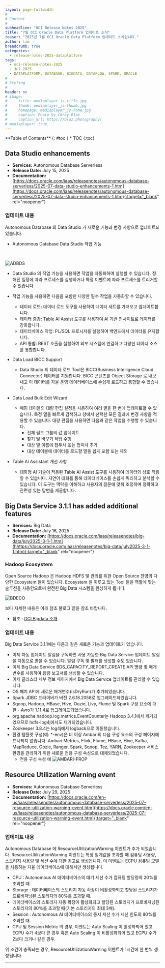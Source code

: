 ```yaml
---
layout: page-fullwidth
#
# Content
#
subheadline: "OCI Release Notes 2025"
title: "7월 OCI Oracle Data Platform 업데이트 소식"
teaser: "2025년 7월 OCI Oracle Data Platform 업데이트 소식입니다."
author: lim
breadcrumb: true
categories:
  - release-notes-2025-dataplatform
tags:
  - oci-release-notes-2025
  - Jul-2025
  - DATAPLATFORM, DATABASE, BIGDATA, DATAFLOW, SPARK, ORACLE
#
# Styling
#
header: no
# image:
#     title: mediaplayer_js-title.jpg
#     thumb: mediaplayer_js-thumb.jpg
#     homepage: mediaplayer_js-home.jpg
#     caption: Photo by Corey Blaz
#     caption_url: https://blaz.photography/
# mediaplayer: true
---
```


<div class="panel radius" markdown="1">
**Table of Contents**
{: #toc }
*  TOC
{:toc}
</div>

## Data Studio enhancements
* **Services:**  Autonomous Database Serverless
* **Release Date:** July 15, 2025
* **Documentation:** [https://docs.oracle.com/iaas/releasenotes/autonomous-database-serverless/2025-07-data-studio-enhancements-1.htm](https://docs.oracle.com/iaas/releasenotes/autonomous-database-serverless/2025-07-data-studio-enhancements-1.htm){:target="_blank" rel="noopener"}

### 업데이트 내용

Autonomous Database 의 Data Studio 가 새로운 기능과 변경 사항으로 업데이트되었습니다.

- Autonomous Database Data Studio 작업 기능
<BR>

  ![ADBDS](/assets/img/dataplatform/2025/release_note/202510/oci_adb_data_studio.png)

- Data Studio 의 작업 기능을 사용하면 작업을 자동화하여 실행할 수 있습니다. 정해진 일정에 따라 프로세스를 실행하거나 특정 이벤트에 따라 프로세스를 트리거할 수 있습니다.

- 작업 기능을 사용하면 다음을 포함한 다양한 필수 작업을 자동화할 수 있습니다.
  - 데이터 로드: 데이터 로드 도구를 사용하여 데이터 세트를 가져오고 업데이트합니다.
  - 데이터 증강: Table AI Assist 도구를 사용하여 AI 기반 인사이트로 데이터를 강화합니다.
  - 데이터베이스 작업: PL/SQL 프로시저를 실행하여 백엔드에서 데이터를 유지합니다.
  - API 통합: REST 호출을 실행하여 외부 시스템에 연결하고 다양한 데이터 소스를 통합합니다.

- Data Load BICC Support
  - Data Studio 의 데이터 로드 Tool은 BICC(Business Intelligence Cloud Connector) 데이터를 지원합니다. BICC 콘텐츠를 Object Storage 로 내보내고 이 데이터를 자율 운영 데이터베이스에 손쉽게 로드하고 통합할 수 있습니다.

- Data Load Bulk Edit Wizard
  - 매핑 테이블의 대량 편집 설정을 사용하여 여러 열을 한 번에 업데이트할 수 있습니다. 특정 열을 빠르게 검색하고 창에서 선택한 모든 결과에 변경 사항을 적용할 수 있습니다. 대량 편집을 사용하면 다음과 같은 작업을 수행할 수 있습니다.
    - 전체 필드 그룹의 값 업데이트
    - 찾기 및 바꾸기 작업 수행
    - 대상 열 이름에 접두사 또는 접미사 추가
    - 대상 테이블에 데이터를 로드할 열을 쉽게 포함 또는 제외

- Table AI Assistant 개선 사항
  - 대화형 AI 기술이 적용된 Table AI Assist 도구를 사용하여 데이터와 상호 작용할 수 있습니다. 자연어 대화를 통해 데이터베이스를 손쉽게 쿼리하고 분석할 수 있습니다. 이 도구는 맥락을 이해하고 사용자의 질문에 맞춰 조정하며 정확하고 관련성 있는 답변을 제공합니다.

## Big Data Service 3.1.1 has added additional features
* **Services:**  Big Data
* **Release Date:** July 16, 2025
* **Documentation:** [https://docs.oracle.com/iaas/releasenotes/big-data/july2025-3-1-1.htm](hhttps://docs.oracle.com/iaas/releasenotes/big-data/july2025-3-1-1.htm){:target="_blank" rel="noopener"}

### Hadoop Ecosystem

Open Source Hadoop 은 Hadoop HDFS 및 관리를 위한 Open Source 진영의 다양한 Ecosystem 들이 있습니다. Ecosystem 을 이루고 있는 Tool 들을 역할에 맞는 솔루션을 사용함으로써 완전한 Big Data 시스템을 완성하게 됩니다.

  ![BDECO](/assets/img/dataplatform/2025/release_note/202510/oci_bigdata_hadoop_eco.png)

보다 자세한 내용은 아래 참조 불로그 글을 참조 바랍니다.
  - 참조 : [OCI Bigdata 소개](https://the-team-oasis.github.io/dataplatform/oracle-bigdata-service-overview/)

### 업데이트 내용

Big Data Service 3.1.1에는 다음과 같은 새로운 기능과 업데이트가 있습니다.

- 이제 자동 업데이트 알림을 구독하면 사용 가능한 Big Data Service 업데이트 알림을 자동으로 받을 수 있습니다. 알림 구독 및 필터를 생성할 수도 있습니다.
- 이제 Big Data Service BDS_CAPACITY_REPORT_CREATE API 명령 및 매개변수를 사용하여 용량 보고서를 생성할 수 있습니다.
- 이제 클러스터 세부 정보 페이지에서 Big Data Service 업데이트를 관리할 수 있습니다.
- OS 패치 API에 새로운 매개변수(isDryRun)가 추가되었습니다.
- Spark JDBC 드라이버가 버전 2.6.18.2058로 업그레이드되었습니다.
- Sqoop, Hadoop, HBase, Hive, Oozie, Livy, Flume 및 Spark 구성 요소에 대한 - Avro가 1.11.4로 업그레이드되었습니다.
- org.apache.hadoop.log.metrics.EventCounter는 Hadoop 3.4.1에서 제거되었으므로 hdfs-log4j에서도 제거되었습니다.
- Zookeeper 3.8.4는 log4j에서 logback으로 이동했습니다.
- 환경 템플릿 구성(예: *-env)은 더 이상 Ambari의 다음 구성 요소의 구성 페이지에 표시되지 않습니다. Ambari Metrics, Flink, Flume, HBase, Hive, Kafka, MapReduce, Oozie, Ranger, Spark, Sqoop, Tez, YARN, Zookeeper 서비스 환경을 관리하기 위한 새로운 전용 구성 속성으로 대체되었습니다.
  - 전용 구성 속성 예
  ![AMBARI-PROP](/assets/img/dataplatform/2025/release_note/202510/oci_bigdata_environment_prop.png)


## Resource Utilization Warning event
* **Services:**  Autonomous Database Serverless
* **Release Date:** July 29, 2025
* **Documentation:** [https://docs.oracle.com/en-us/iaas/releasenotes/autonomous-database-serverless/2025-07-resource-utilization-warning-event.htm](https://docs.oracle.com/en-us/iaas/releasenotes/autonomous-database-serverless/2025-07-resource-utilization-warning-event.htm){:target="_blank" rel="noopener"}

### 업데이트 내용

Autonomous Database 에 ResourceUtilizationWarning 이벤트가 추가 되었습니다. ResourceUtilizationWarning 이벤트는 특정 임계값을 초과할 때 컴퓨팅 사용량, 스토리지 사용량 및 세션 수에 대한 경고로 생성됩니다. 이 이벤트는 ECPU 컴퓨팅 모델을 사용하는 자율 데이터베이스에 대해서만 생성됩니다.

- CPU : Autonomous AI 데이터베이스의 대기 세션 수가 컴퓨팅 할당량의 20%를 초과할 때.
- Storage : 데이터베이스의 스토리지 자동 확장이 비활성화되고 할당된 스토리지가 프로비저닝된 스토리지의 80%를 초과할 때.
- 데이터베이스의 스토리지 자동 확장이 활성화되고 할당된 스토리지가 프로비저닝된 스토리지의 80%를 초과할 때(기본 스토리지의 최대 3배).
- Session : Autonomous AI 데이터베이스의 동시 세션 수가 세션 한도의 80%를 초과할 때.
- CPU 및 Session Metric 의 경우, 이벤트는 Auto Scaling 이 활성화되어 있고 ECPU 수가 4보다 큰 경우 혹은 Auto Scaling 이 비활성화되어 있고 ECPU 수가 2보다 크거나 같은 경우.

위 조건이 충족되는 경우, ResourceUtilizationWarning 이벤트가 1시간에 한 번씩 생성됩니다.


---